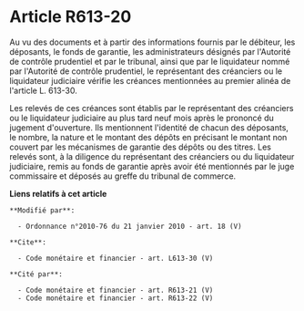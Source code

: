 # Article R613-20

Au vu des documents et à partir des informations fournis par le débiteur, les déposants, le fonds de garantie, les
administrateurs désignés par l'Autorité de contrôle prudentiel et par le tribunal, ainsi que par le liquidateur nommé par
l'Autorité de contrôle prudentiel, le représentant des créanciers ou le liquidateur judiciaire vérifie les créances
mentionnées au premier alinéa de l'article L. 613-30. 

Les relevés de ces créances sont établis par le représentant des créanciers ou le liquidateur judiciaire au plus tard neuf
mois après le prononcé du jugement d'ouverture. Ils mentionnent l'identité de chacun des déposants, le nombre, la nature et
le montant des dépôts en précisant le montant non couvert par les mécanismes de garantie des dépôts ou des titres. Les
relevés sont, à la diligence du représentant des créanciers ou du liquidateur judiciaire, remis au fonds de garantie après
avoir été mentionnés par le juge commissaire et déposés au greffe du tribunal de commerce.

**Liens relatifs à cet article**

	**Modifié par**:

	  - Ordonnance n°2010-76 du 21 janvier 2010 - art. 18 (V)

	**Cite**:

	  - Code monétaire et financier - art. L613-30 (V)

	**Cité par**:

	  - Code monétaire et financier - art. R613-21 (V)
	  - Code monétaire et financier - art. R613-22 (V)

